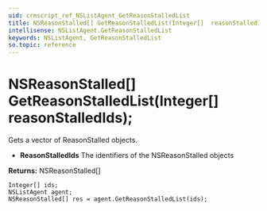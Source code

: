```yaml
---
uid: crmscript_ref_NSListAgent_GetReasonStalledList
title: NSReasonStalled[] GetReasonStalledList(Integer[]  reasonStalledIds);
intellisense: NSListAgent.GetReasonStalledList
keywords: NSListAgent, GetReasonStalledList
so.topic: reference
---
```


# NSReasonStalled[] GetReasonStalledList(Integer[]  reasonStalledIds);

Gets a vector of ReasonStalled objects.

* **ReasonStalledIds** The identifiers of the NSReasonStalled objects

**Returns:** NSReasonStalled[]

```crmscript
Integer[] ids;
NSListAgent agent;
NSReasonStalled[] res = agent.GetReasonStalledList(ids);
```

